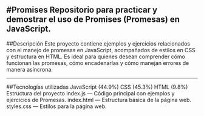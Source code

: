 #Promises
Repositorio para practicar y demostrar el uso de Promises (Promesas) en JavaScript.
---

##Descripción
Este proyecto contiene ejemplos y ejercicios relacionados con el manejo de promesas en JavaScript, acompañados de estilos en CSS y estructura en HTML. Es ideal para quienes desean comprender cómo funcionan las promesas, cómo encadenarlas y cómo manejan errores de manera asíncrona.

---
##Tecnologías utilizadas
JavaScript (44.9%)
CSS (45.3%)
HTML (9.8%)
Estructura del proyecto
index.js — Código principal con ejemplos y ejercicios de Promesas.
index.html — Estructura básica de la página web.
styles.css — Estilos para la página web.
